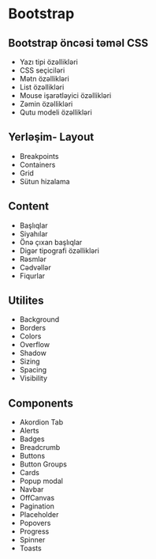 # Bootstrap
## Bootstrap öncəsi təməl CSS 
* Yazı tipi özəllikləri
* CSS seçiciləri
* Mətn özəllikləri
* List özəllikləri
* Mouse işarətləyici özəllikləri
* Zəmin özəllikləri
* Qutu modeli özəllikləri
## Yerləşim- Layout
* Breakpoints
* Containers
* Grid
* Sütun hizalama
## Content
* Başlıqlar
* Siyahılar
* Önə çıxan başlıqlar
* Digər tipografi özəllikləri
* Rəsmlər
* Cədvəllər
* Fiqurlar
## Utilites
* Background
* Borders
* Colors
* Overflow
* Shadow
* Sizing
* Spacing
* Visibility
## Components
* Akordion Tab
* Alerts
* Badges
* Breadcrumb
* Buttons
* Button Groups
* Cards
* Popup modal
* Navbar
* OffCanvas
* Pagination
* Placeholder
* Popovers
* Progress
* Spinner
* Toasts